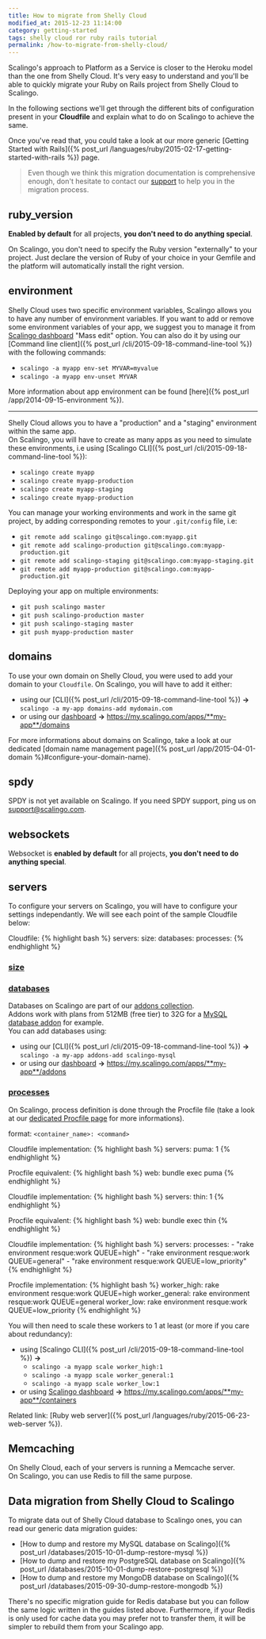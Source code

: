 ```yaml
---
title: How to migrate from Shelly Cloud
modified_at: 2015-12-23 11:14:00
category: getting-started
tags: shelly cloud ror ruby rails tutorial
permalink: /how-to-migrate-from-shelly-cloud/
---
```


Scalingo's approach to Platform as a Service is closer to the Heroku model than the one from Shelly Cloud. It's very easy to understand and you'll be able to quickly migrate your Ruby on Rails project from Shelly Cloud to Scalingo.

In the following sections we'll get through the different bits of configuration present in your **Cloudfile** and explain what to do on Scalingo to achieve the same.

Once you've read that, you could take a look at our more generic [Getting Started with Rails]({% post_url /languages/ruby/2015-02-17-getting-started-with-rails %}) page.

<blockquote class="bg-info">
  Even though we think this migration documentation is comprehensive enough, don't hesitate to contact our <a href="mailto:support@scalingo.com">support</a> to help you in the migration process.
</blockquote>

## ruby_version

**Enabled by default** for all projects, **you don't need to do anything special**.

On Scalingo, you don't need to specify the Ruby version "externally" to your project. Just declare the version of Ruby of your choice in your Gemfile and the platform will automatically install the right version.

## environment

Shelly Cloud uses two specific environment variables, Scalingo allows you to have any number of environment variables.
If you want to add or remove some environment variables of your app, we suggest you to manage it from [Scalingo dashboard](https://my.scalingo.com/) "Mass edit" option.
You can also do it by using our [Command line client]({% post_url /cli/2015-09-18-command-line-tool %}) with the following commands:

* `scalingo -a myapp env-set MYVAR=myvalue`
* `scalingo -a myapp env-unset MYVAR`

More information about app environment can be found [here]({% post_url /app/2014-09-15-environment %}).

------------

Shelly Cloud allows you to have a "production" and a "staging" environment within the same app.  
On Scalingo, you will have to create as many apps as you need to simulate these environments, i.e using [Scalingo CLI]({% post_url /cli/2015-09-18-command-line-tool %}):

* `scalingo create myapp`
* `scalingo create myapp-production`
* `scalingo create myapp-staging`
* `scalingo create myapp-production`

You can manage your working environments and work in the same git project, by adding corresponding remotes to your `.git/config` file, i.e:

* `git remote add scalingo git@scalingo.com:myapp.git`
* `git remote add scalingo-production git@scalingo.com:myapp-production.git`
* `git remote add scalingo-staging git@scalingo.com:myapp-staging.git`
* `git remote add myapp-production git@scalingo.com:myapp-production.git`

Deploying your app on multiple environments:

* `git push scalingo master`
* `git push scalingo-production master`
* `git push scalingo-staging master`
* `git push myapp-production master`

## domains

To use your own domain on Shelly Cloud, you were used to add your domain to your `Cloudfile`.
On Scalingo, you will have to add it either:

* using our [CLI]({% post_url /cli/2015-09-18-command-line-tool %}) **->** `scalingo -a my-app domains-add mydomain.com`
* or using our [dashboard](https://my.scalingo.com/) **->** https://my.scalingo.com/apps/**my-app**/domains

For more informations about domains on Scalingo, take a look at our dedicated [domain name management page]({% post_url /app/2015-04-01-domain %}#configure-your-domain-name).

## spdy

SPDY is not yet available on Scalingo. If you need SPDY support, ping us on [support@scalingo.com](support@scalingo.com).

## websockets

Websocket is **enabled by default** for all projects, **you don't need to do anything special**.

## servers

To configure your servers on Scalingo, you will have to configure your settings independantly. We will see each point of the sample Cloudfile below:

Cloudfile:
{% highlight bash %}
servers:
  size:
  databases:
  processes:
{% endhighlight %}

### <u>size</u>

### <u>databases</u>

Databases on Scalingo are part of our [addons collection](https://scalingo.com/addons).<br>
Addons work with plans from 512MB (free tier) to 32G for a [MySQL database addon](https://scalingo.com/addons/scalingo-mysql) for example.<br>
You can add databases using:

* using our [CLI]({% post_url /cli/2015-09-18-command-line-tool %}) **->** `scalingo -a my-app addons-add scalingo-mysql`
* or using our [dashboard](https://my.scalingo.com/) **->** https://my.scalingo.com/apps/**my-app**/addons

### <u>processes</u>

On Scalingo, process definition is done through the Procfile file (take a look at our [dedicated Procfile page](/internals/procfile.html) for more informations).

format: `<container_name>: <command>`

Cloudfile implementation:
{% highlight bash %}
servers:
  puma: 1
{% endhighlight %}

Procfile equivalent:
{% highlight bash %}
web: bundle exec puma
{% endhighlight %}

Cloudfile implementation:
{% highlight bash %}
servers:
  thin: 1
{% endhighlight %}

Procfile equivalent:
{% highlight bash %}
web: bundle exec thin
{% endhighlight %}

Cloudfile implementation:
{% highlight bash %}
servers:
  processes:
    - "rake environment resque:work QUEUE=high"
    - "rake environment resque:work QUEUE=general"
    - "rake environment resque:work QUEUE=low_priority"
{% endhighlight %}

Procfile implementation:
{% highlight bash %}
worker_high: rake environment resque:work QUEUE=high
worker_general: rake environment resque:work QUEUE=general
worker_low: rake environment resque:work QUEUE=low_priority
{% endhighlight %}

You will then need to scale these workers to 1 at least (or more if you care about redundancy):

* using [Scalingo CLI]({% post_url /cli/2015-09-18-command-line-tool %}) **->**
  * `scalingo -a myapp scale worker_high:1`
  * `scalingo -a myapp scale worker_general:1`
  * `scalingo -a myapp scale worker_low:1`
* or using [Scalingo dashboard](https://my.scalingo.com/) **->** https://my.scalingo.com/apps/**my-app**/containers

Related link: [Ruby web server]({% post_url /languages/ruby/2015-06-23-web-server %}).

## Memcaching

On Shelly Cloud, each of your servers is running a Memcache server.  
On Scalingo, you can use Redis to fill the same purpose.

## Data migration from Shelly Cloud to Scalingo

To migrate data out of Shelly Cloud database to Scalingo ones, you can read our generic data migration guides:

* [How to dump and restore my MySQL database on Scalingo]({% post_url /databases/2015-10-01-dump-restore-mysql %})
* [How to dump and restore my PostgreSQL database on Scalingo]({% post_url /databases/2015-10-01-dump-restore-postgresql %})
* [How to dump and restore my MongoDB database on Scalingo]({% post_url /databases/2015-09-30-dump-restore-mongodb %})

There's no specific migration guide for Redis database but you can follow the same logic written in the guides listed above. Furthermore, if your Redis is only used for cache data you may prefer not to transfer them, it will be simpler to rebuild them from your Scalingo app.
